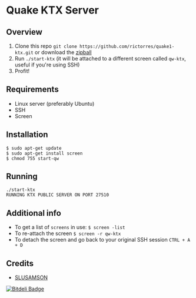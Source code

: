 # Quake KTX Server

## Overview
1. Clone this repo `git clone https://github.com/rictorres/quake1-ktx.git` or download the [zipball](https://github.com/rictorres/quake1-teamfortress/archive/master.zip)
2. Run `./start-ktx` (it will be attached to a different screen called `qw-ktx`, useful if you're using SSH)
3. Profit!


## Requirements
- Linux server (preferably Ubuntu)
- SSH
- Screen


## Installation
```
$ sudo apt-get update
$ sudo apt-get install screen
$ chmod 755 start-qw
```


## Running
```
./start-ktx
RUNNING KTX PUBLIC SERVER ON PORT 27510
```


## Additional info
- To get a list of `screens` in use:
  `$ screen -list`
- To re-attach the screen
  `$ screen -r qw-ktx`
- To detach the screen and go back to your original SSH session
  `CTRL + A + D`


## Credits
- [SLUSAMSON](http://www.bluemunkey.com/?p=124)

[![Bitdeli Badge](https://d2weczhvl823v0.cloudfront.net/rictorres/quake1-ktx/trend.png)](https://bitdeli.com/free "Bitdeli Badge")

